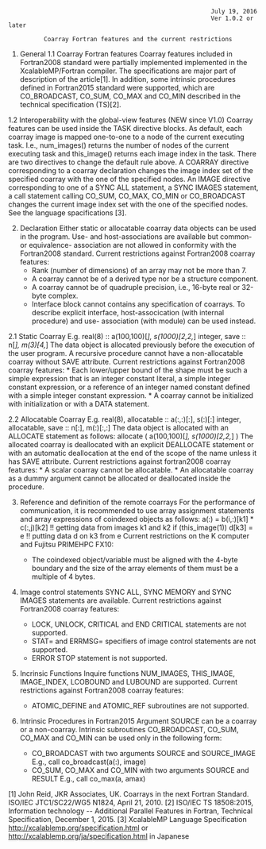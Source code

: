                                                              July 19, 2016
                                                             Ver 1.0.2 or later

              Coarray Fortran features and the current restrictions

1. General
1.1  Coarray Fortran features
  Coarray features included in Fortran2008 standard were partially implemented
  implemented in the XcalableMP/Fortran compiler. The specifications are major
  part of description of the article[1]. In addition, some intrinsic procedures
  defined in Fortran2015 standard were supported, which are CO_BROADCAST, 
  CO_SUM, CO_MAX and CO_MIN described in the technical specification (TS)[2].

1.2  Interoperability with the global-view features (NEW since V1.0)
  Coarray features can be used inside the TASK directive blocks. As default,
  each coarray image is mapped one-to-one to a node of the current executing 
  task. I.e., num_images() returns the number of nodes of the current executing 
  task and this_image() returns each image index in the task.
     There are two directives to change the default rule above. A COARRAY 
  directive corresponding to a coarray declaration changes the image index set 
  of the specified coarray with the one of the specified nodes. An IMAGE 
  directive corresponding to one of a SYNC ALL statement, a SYNC IMAGES 
  statement, a call statement calling CO_SUM, CO_MAX, CO_MIN or CO_BROADCAST 
  changes the current image index set with the one of the specified nodes.
  See the language spacifications [3].

2. Declaration
  Either static or allocatable coarray data objects can be used in the program. 
  Use- and host-associations are available but common- or equivalence-
  association are not allowed in conformity with the Fortran2008 standard.
  Current restrictions against Fortran2008 coarray features:
    * Rank (number of dimensions) of an array may not be more than 7.
    * A coarray cannot be of a derived type nor be a structure component.
    * A coarray cannot be of quadruple precision, i.e., 16-byte real or 32-byte 
      complex.
    * Interface block cannot contains any specification of coarrays. To describe
      explicit interface, host-assocication (with internal procedure) and use-
      association (with module) can be used instead.
      
2.1  Static Coarray
  E.g.
      real(8) :: a(100,100)[*], s(1000)[2,2,*]
      integer, save :: n[*], m(3)[4,*]
  The data object is allocated previously before the execution of the user 
  program.  A recursive procedure cannot have a non-allocatable coarray without 
  SAVE attribute.
  Current restrictions against Fortran2008 coarray features:
    * Each lower/upper bound of the shape must be such a simple expression that 
      is an integer constant literal, a simple integer constant expression, or
      a reference of an integer named constant defined with a simple integer 
      constant expression.
    * A coarray cannot be initialized with initialization or with a DATA 
      statement.
    
2.2  Allocatable Coarray
  E.g.
      real(8), allocatable :: a(:,:)[:], s(:)[:]
      integer, allocatable, save :: n[:], m(:)[:,:]
  The data object is allocated with an ALLOCATE statement as follows:
      allocate ( a(100,100)[*], s(1000)[2,2,*] )
  The allocated coarray is deallocated with an explicit DEALLOCATE statement or 
  with an automatic deallocation at the end of the scope of the name unless it 
  has SAVE attribute.
  Current restrictions against fortran2008 coarray features:
    * A scalar coarray cannot be allocatable.
    * An allocatable coarray as a dummy argument cannot be allocated or 
      deallocated inside the procedure.
    
3. Reference and definition of the remote coarrays
  For the performance of communication, it is recommended to use array 
  assignment statements and array expressions of coindexed objects as follows:
      a(:) = b(i,:)[k1] * c(:,j)[k2]    !! getting data from images k1 and k2
      if (this_image(1))  d[k3] = e     !! putting data d on k3 from e
  Current restrictions on the K computer and Fujitsu PRIMEHPC FX10:
    * The coindexed object/variable must be aligned with the 4-byte boundary 
      and the size of the array elements of them must be a multiple of 4 bytes.
  
4. Image control statements
  SYNC ALL, SYNC MEMORY and SYNC IMAGES statements are available.
  Current restrictions against Fortran2008 coarray features:
    * LOCK, UNLOCK, CRITICAL and END CRITICAL statements are not supported.
    * STAT= and ERRMSG= specifiers of image control statements are not 
      supported.
    * ERROR STOP statement is not supported.
    
5. Incrinsic Functions
  Inquire functions NUM_IMAGES, THIS_IMAGE, IMAGE_INDEX, LCOBOUND and LUBOUND
  are supported.
  Current restrictions against Fortran2008 coarray features:
    * ATOMIC_DEFINE and ATOMIC_REF subroutines are not supported.

6. Intrinsic Procedures in Fortran2015
  Argument SOURCE can be a coarray or a non-coarray.
  Intrinsic subroutines CO_BROADCAST, CO_SUM, CO_MAX and CO_MIN can be used 
  only in the following form:
    * CO_BROADCAST with two arguments SOURCE and SOURCE_IMAGE
      E.g.,  call co_broadcast(a(:), image)
    * CO_SUM, CO_MAX and CO_MIN with two arguments SOURCE and RESULT
      E.g.,  call co_max(a, amax)


[1] John Reid, JKR Associates, UK. Coarrays in the next Fortran Standard.
    ISO/IEC JTC1/SC22/WG5 N1824, April 21, 2010.
[2] ISO/IEC TS 18508:2015, Information technology -- Additional Parallel 
    Features in Fortran, Technical Specification, December 1, 2015.
[3] XcalableMP Language Specification
    http://xcalablemp.org/specification.html or 
    http://xcalablemp.org/ja/specification.html in Japanese
